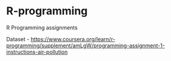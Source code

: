 # R-programming 

R Programming assignments

Dataset - https://www.coursera.org/learn/r-programming/supplement/amLgW/programming-assignment-1-instructions-air-pollution
